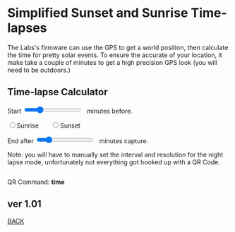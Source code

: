 <script src="../../jquery.min.js"></script>
<script src="../../qrcodeborder.js"></script>
<style>
        #qrcode{
            width: 100%;
        }
        div{
            width: 100%;
            display: inline-block;
        }
</style>

# Simplified Sunset and Sunrise Time-lapses

The Labs's firmware can use the GPS to get a world position, then calculate the time for pretty solar events.  To ensure the accurate of your location, it make take a couple of minutes to get a high precision GPS look (you will need to be outdoors.)

## Time-lapse Calculator

Start <input type="range" id="tlmin" name="tlmin" min="0" max="60" value="15"><label for="tlmin"></label>&nbsp;&nbsp;<b id="minstext"></b> minutes before.

<input type="radio" id="sr1" name="solar" value="TL"><label for="sr1">Sunrise</label> &nbsp;&nbsp;&nbsp;&nbsp;&nbsp;
<input type="radio" id="sr2" name="solar" value="TC"><label for="sr2">Sunset</label><br>
  
End after <input type="range" id="tlendmin" name="tlendmin" min="10" max="120" value="30"><label for="tlendmin"></label>&nbsp;&nbsp;<b id="minsendtext"></b> minutes capture.
 
Note: you will have to manually set the interval and resolution for the night lapse mode, unfortunately not everything got hooked up with a QR Code. 
 
<center>
<div id="qrcode"></div>
<br>
</center>

QR Command: <b id="qrtext">time</b><br>
        
## ver 1.01
[BACK](..)

<script>
var once = true;
var qrcode;
var cmd = "oC30mNLeA";

function dcmd(cmd, id) {
    var x;
	if(document.getElementById(id) !== null)
	{
		x = document.getElementById(id).checked;
		if( x === true)
			cmd = cmd + document.getElementById(id).value;
	}
	else
	{
	    var i;
		for (i = 1; i < 15; i++) { 
			var newid = id+i;
			if(document.getElementById(newid) !== null)
			{
				x = document.getElementById(newid).checked;
				if( x === true)
					cmd = cmd + document.getElementById(newid).value;
			}
		}
	}
	return cmd;
}

function makeQR() 
{	
  if(once === true)
  {
    qrcode = new QRCode(document.getElementById("qrcode"), 
    {
      text : "!oMBURN=\"\"",
      width : 360,
      height : 360,
      correctLevel : QRCode.CorrectLevel.M
    });
    once = false;
  }
}

function timeLoop()
{
  if(document.getElementById("tlmin") !== null)
  {
	cmd = "oC30mNLeA";
	cmd = dcmd(cmd,"fpsnight");
			
	var mins = parseInt(document.getElementById("tlmin").value);	
	document.getElementById("minstext").innerHTML = mins;	
	
	mins *= 60;
	
	var endmins = parseInt(document.getElementById("tlendmin").value);	
	document.getElementById("minsendtext").innerHTML = endmins;	
	
	endmins *= 60;
	
	cmd = cmd + "!s-" + mins + "S!" + endmins + "E" + "!1R";
  }
  
  qrcode.clear(); 
  qrcode.makeCode(cmd);
  document.getElementById("qrtext").innerHTML = cmd;
  var t = setTimeout(timeLoop, 100);
}

function myReloadFunction() {
  location.reload();
}

makeQR();
timeLoop();


</script>
